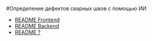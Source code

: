 #Определение дефектов сварных швов с помощью ИИ
- [README Frontend](https://github.com/Malinnik/atomic-hack/blob/sidebar/frontend/README.md)
- [README Backend](https://github.com/Malinnik/atomic-hack/blob/sidebar/backend/README.md)
- [README ?]()
